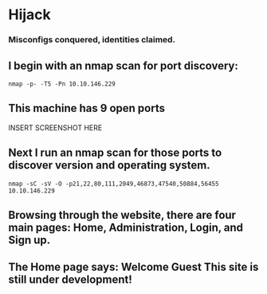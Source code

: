# Hijack
### Misconfigs conquered, identities claimed.

## I begin with an nmap scan for port discovery:
```
nmap -p- -T5 -Pn 10.10.146.229
```
## This machine has 9 open ports
INSERT SCREENSHOT HERE

## Next I run an nmap scan for those ports to discover version and operating system. 
```
nmap -sC -sV -O -p21,22,80,111,2049,46873,47540,50884,56455 10.10.146.229
```

## Browsing through the website, there are four main pages: Home, Administration, Login, and Sign up. 
## The Home page says: Welcome Guest This site is still under development!
